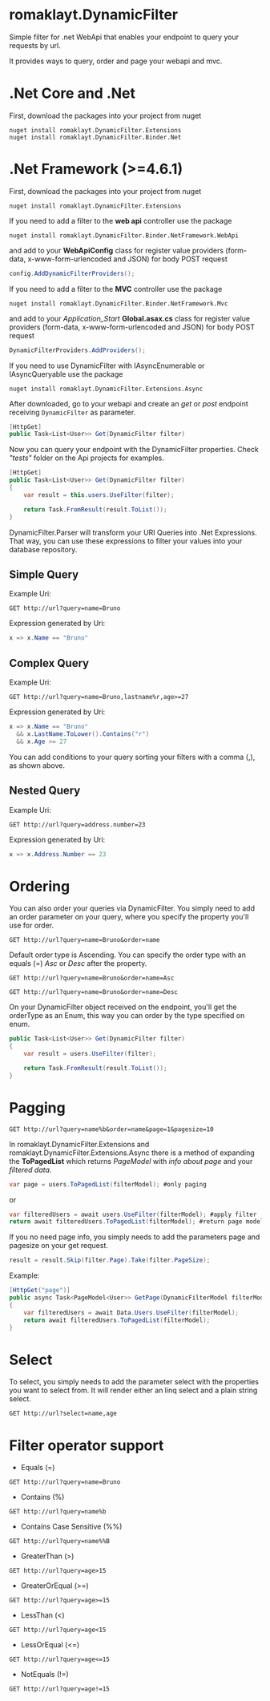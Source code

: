 # romaklayt.DynamicFilter
Simple filter for .net WebApi that enables your endpoint to query your requests by url.

It provides ways to query, order and page your webapi and mvc.

# .Net Core and .Net

First, download the packages into your project from nuget
```batch
nuget install romaklayt.DynamicFilter.Extensions
nuget install romaklayt.DynamicFilter.Binder.Net
```

# .Net Framework (>=4.6.1)

First, download the packages into your project from nuget
```batch
nuget install romaklayt.DynamicFilter.Extensions
```

If you need to add a filter to the **web api** controller use the package
```batch
nuget install romaklayt.DynamicFilter.Binder.NetFramework.WebApi
```

and add to your **WebApiConfig** class for register value providers (form-data, x-www-form-urlencoded and JSON) for body POST request
```C#
config.AddDynamicFilterProviders();
```

If you need to add a filter to the **MVC** controller use the package
```batch
nuget install romaklayt.DynamicFilter.Binder.NetFramework.Mvc
```

and add to your *Application_Start* **Global.asax.cs** class for register value providers (form-data, x-www-form-urlencoded and JSON) for body POST request
```C#
DynamicFilterProviders.AddProviders();
```

If you need to use DynamicFilter with IAsyncEnumerable or IAsyncQueryable use the package
```batch
nuget install romaklayt.DynamicFilter.Extensions.Async
```

After downloaded, go to your webapi and create an *get* or *post* endpoint receiving ``` DynamicFilter ``` as parameter.

```C#
[HttpGet]
public Task<List<User>> Get(DynamicFilter filter)
```

Now you can query your endpoint with the DynamicFilter properties. Check *"tests"* folder on the Api projects for examples.

```C#
[HttpGet]
public Task<List<User>> Get(DynamicFilter filter)
{
    var result = this.users.UseFilter(filter);

    return Task.FromResult(result.ToList());
}
```

DynamicFilter.Parser will transform your URI Queries into .Net Expressions. That way, you can use these expressions to filter your values into your database repository.


## Simple Query

Example Uri:

```http
GET http://url?query=name=Bruno
```
Expression generated by Uri:

```C#
x => x.Name == "Bruno"
```

## Complex Query

Example Uri:

```http
GET http://url?query=name=Bruno,lastname%r,age>=27
```
Expression generated by Uri:

```C#
x => x.Name == "Bruno" 
  && x.LastName.ToLower().Contains("r") 
  && x.Age >= 27
```

You can add conditions to your query sorting your filters with a comma (,), as shown above.

## Nested Query

Example Uri:

```http
GET http://url?query=address.number=23
```

Expression generated by Uri:
```C#
x => x.Address.Number == 23
```

# Ordering

You can also order your queries via DynamicFilter. You simply need to add an order parameter on your query, where you specify the property you'll use for order.

```http
GET http://url?query=name=Bruno&order=name
```

Default order type is Ascending. You can specify the order type with an equals (=) *Asc* or *Desc* after the property.

```http
GET http://url?query=name=Bruno&order=name=Asc

GET http://url?query=name=Bruno&order=name=Desc
```

On your DynamicFilter object received on the endpoint, you'll get the orderType as an Enum, this way you can order by the type specified on enum.

```C#
public Task<List<User>> Get(DynamicFilter filter)
{
    var result = users.UseFilter(filter);

    return Task.FromResult(result.ToList());
}
```

# Pagging


```http
GET http://url?query=name%b&order=name&page=1&pagesize=10
```

In romaklayt.DynamicFilter.Extensions and romaklayt.DynamicFilter.Extensions.Async there is a method of expanding the **ToPagedList** which returns *PageModel* with *info about page* and your *filtered data*. 

```C#
var page = users.ToPagedList(filterModel); #only paging
```

or

```C#
var filteredUsers = await users.UseFilter(filterModel); #apply filter
return await filteredUsers.ToPagedList(filterModel); #return page model
```

If you no need page info, you simply needs to add the parameters page and pagesize on your get request.

```C#
result = result.Skip(filter.Page).Take(filter.PageSize);
```

Example:

```C#
[HttpGet("page")]
public async Task<PageModel<User>> GetPage(DynamicFilterModel filterModel)
{
    var filteredUsers = await Data.Users.UseFilter(filterModel);
    return await filteredUsers.ToPagedList(filterModel);
}
```

# Select

To select, you simply needs to add the parameter select with the properties you want to select from. It will render either an linq select and a plain string select.

```http
GET http://url?select=name,age
```

# Filter operator support

- Equals (=)

```http
GET http://url?query=name=Bruno
```

- Contains (%)

```http
GET http://url?query=name%b
```

- Contains Case Sensitive (%%)

```http
GET http://url?query=name%%B
```

- GreaterThan (>)

```http
GET http://url?query=age>15
```

- GreaterOrEqual (>=)

```http
GET http://url?query=age>=15
```

- LessThan (<)

```http
GET http://url?query=age<15
```

- LessOrEqual (<=)

```http
GET http://url?query=age<=15
```

- NotEquals (!=)

```http
GET http://url?query=age!=15
```